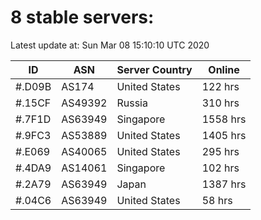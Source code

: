 # 8 stable servers:

Latest update at: Sun Mar 08 15:10:10 UTC 2020

| ID | ASN | Server Country | Online |
| -- | --- | -------------- | ------ |
| #.D09B | AS174 | United States | 122 hrs |
| #.15CF | AS49392 | Russia | 310 hrs |
| #.7F1D | AS63949 | Singapore | 1558 hrs |
| #.9FC3 | AS53889 | United States | 1405 hrs |
| #.E069 | AS40065 | United States | 295 hrs |
| #.4DA9 | AS14061 | Singapore | 102 hrs |
| #.2A79 | AS63949 | Japan | 1387 hrs |
| #.04C6 | AS63949 | United States | 58 hrs |

